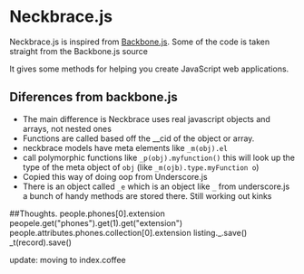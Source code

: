 Neckbrace.js
============

Neckbrace.js is inspired from [Backbone.js](http://documentcloud.github.com/backbone/). Some of the code is taken
straight from the Backbone.js source

It gives some methods for helping you create JavaScript web applications.

## Diferences from backbone.js

* The main difference is Neckbrace uses real javascript objects and arrays, not nested ones
* Functions are called based off the __cid of the object or array.
* neckbrace models have meta elements like `_m(obj).el`
* call polymorphic functions like `_p(obj).myfunction()`
this will look up the type of the meta object of `obj` (like `_m(ojb).type.myFunction o`)
* Copied this way of doing oop from Underscore.js
* There is an object called `_e` which is an object like `_` from underscore.js
a bunch of handy methods are stored there.
Still working out kinks

##Thoughts.
    people.phones[0].extension
    peopele.get("phones").get(1).get("extension")
    people.attributes.phones.collection[0].extension
    listing._.save()
    _t(record).save()


update: moving to index.coffee
